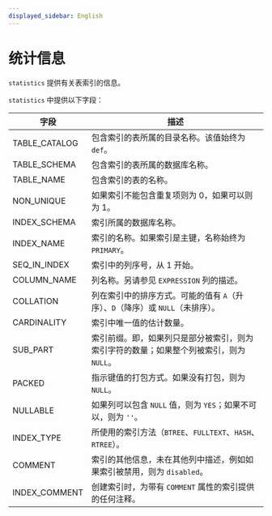 ```yaml
---
displayed_sidebar: English
---
```


# 统计信息

`statistics` 提供有关表索引的信息。

`statistics` 中提供以下字段：

|**字段**|**描述**|
|---|---|
|TABLE_CATALOG|包含索引的表所属的目录名称。该值始终为 `def`。|
|TABLE_SCHEMA|包含索引的表所属的数据库名称。|
|TABLE_NAME|包含索引的表的名称。|
|NON_UNIQUE|如果索引不能包含重复项则为 0，如果可以则为 1。|
|INDEX_SCHEMA|索引所属的数据库名称。|
|INDEX_NAME|索引的名称。如果索引是主键，名称始终为 `PRIMARY`。|
|SEQ_IN_INDEX|索引中的列序号，从 1 开始。|
|COLUMN_NAME|列名称。另请参见 `EXPRESSION` 列的描述。|
|COLLATION|列在索引中的排序方式。可能的值有 `A`（升序）、`D`（降序）或 `NULL`（未排序）。|
|CARDINALITY|索引中唯一值的估计数量。|
|SUB_PART|索引前缀。即，如果列只是部分被索引，则为索引字符的数量；如果整个列被索引，则为 `NULL`。|
|PACKED|指示键值的打包方式。如果没有打包，则为 `NULL`。|
|NULLABLE|如果列可以包含 `NULL` 值，则为 `YES`；如果不可以，则为 `''`。|
|INDEX_TYPE|所使用的索引方法（`BTREE`、`FULLTEXT`、`HASH`、`RTREE`）。|
|COMMENT|索引的其他信息，未在其他列中描述，例如如果索引被禁用，则为 `disabled`。|
|INDEX_COMMENT|创建索引时，为带有 `COMMENT` 属性的索引提供的任何注释。|